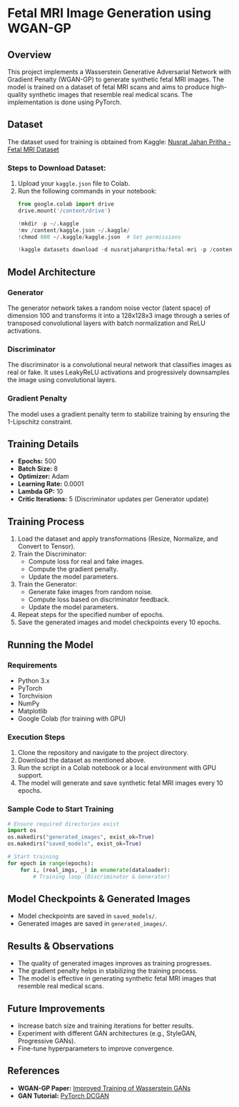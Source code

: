 # Fetal MRI Image Generation using WGAN-GP 

## Overview
This project implements a Wasserstein Generative Adversarial Network with Gradient Penalty (WGAN-GP) to generate synthetic fetal MRI images. The model is trained on a dataset of fetal MRI scans and aims to produce high-quality synthetic images that resemble real medical scans. The implementation is done using PyTorch.

## Dataset
The dataset used for training is obtained from Kaggle:
[Nusrat Jahan Pritha - Fetal MRI Dataset](https://www.kaggle.com/datasets/nusratjahanpritha/fetal-mri)

### Steps to Download Dataset:
1. Upload your `kaggle.json` file to Colab.
2. Run the following commands in your notebook:
   ```python
   from google.colab import drive
   drive.mount('/content/drive')
   
   !mkdir -p ~/.kaggle
   !mv /content/kaggle.json ~/.kaggle/
   !chmod 600 ~/.kaggle/kaggle.json  # Set permissions
   
   !kaggle datasets download -d nusratjahanpritha/fetal-mri -p /content/data --unzip
   ```

## Model Architecture

### Generator
The generator network takes a random noise vector (latent space) of dimension 100 and transforms it into a 128x128x3 image through a series of transposed convolutional layers with batch normalization and ReLU activations.

### Discriminator
The discriminator is a convolutional neural network that classifies images as real or fake. It uses LeakyReLU activations and progressively downsamples the image using convolutional layers.

### Gradient Penalty
The model uses a gradient penalty term to stabilize training by ensuring the 1-Lipschitz constraint.

## Training Details
- **Epochs:** 500
- **Batch Size:** 8
- **Optimizer:** Adam
- **Learning Rate:** 0.0001
- **Lambda GP:** 10
- **Critic Iterations:** 5 (Discriminator updates per Generator update)

## Training Process
1. Load the dataset and apply transformations (Resize, Normalize, and Convert to Tensor).
2. Train the Discriminator:
   - Compute loss for real and fake images.
   - Compute the gradient penalty.
   - Update the model parameters.
3. Train the Generator:
   - Generate fake images from random noise.
   - Compute loss based on discriminator feedback.
   - Update the model parameters.
4. Repeat steps for the specified number of epochs.
5. Save the generated images and model checkpoints every 10 epochs.

## Running the Model

### Requirements
- Python 3.x
- PyTorch
- Torchvision
- NumPy
- Matplotlib
- Google Colab (for training with GPU)

### Execution Steps
1. Clone the repository and navigate to the project directory.
2. Download the dataset as mentioned above.
3. Run the script in a Colab notebook or a local environment with GPU support.
4. The model will generate and save synthetic fetal MRI images every 10 epochs.

### Sample Code to Start Training
```python
# Ensure required directories exist
import os
os.makedirs("generated_images", exist_ok=True)
os.makedirs("saved_models", exist_ok=True)

# Start training
for epoch in range(epochs):
    for i, (real_imgs, _) in enumerate(dataloader):
        # Training loop (Discriminator & Generator)
```

## Model Checkpoints & Generated Images
- Model checkpoints are saved in `saved_models/`.
- Generated images are saved in `generated_images/`.

## Results & Observations
- The quality of generated images improves as training progresses.
- The gradient penalty helps in stabilizing the training process.
- The model is effective in generating synthetic fetal MRI images that resemble real medical scans.

## Future Improvements
- Increase batch size and training iterations for better results.
- Experiment with different GAN architectures (e.g., StyleGAN, Progressive GANs).
- Fine-tune hyperparameters to improve convergence.

## References
- **WGAN-GP Paper:** [Improved Training of Wasserstein GANs](https://arxiv.org/abs/1704.00028)
- **GAN Tutorial:** [PyTorch DCGAN](https://pytorch.org/tutorials/beginner/dcgan_faces_tutorial.html)
